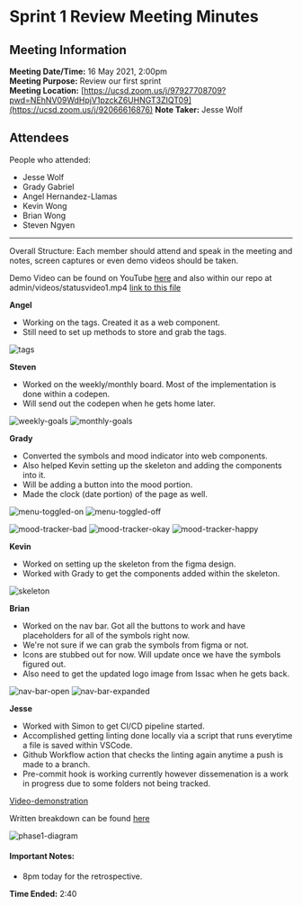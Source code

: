 # Sprint 1 Review Meeting Minutes
## Meeting Information
**Meeting Date/Time:** 16 May 2021, 2:00pm  
**Meeting Purpose:** Review our first sprint  
**Meeting Location:** [https://ucsd.zoom.us/j/97927708709?pwd=NEhNV09WdHpjV1pzckZ6UHNGT3ZIQT09](https://ucsd.zoom.us/j/92066616876)
**Note Taker:** Jesse Wolf  

## Attendees
People who attended:
- Jesse Wolf
- Grady Gabriel
- Angel Hernandez-Llamas
- Kevin Wong
- Brian Wong
- Steven Ngyen

--- 

Overall Structure: Each member should attend and speak in the meeting and notes, screen captures or even demo videos should be taken.

Demo Video can be found on YouTube [here](https://youtu.be/uF6xLZLlgkg) and also within our repo at admin/videos/statusvideo1.mp4 [link to this file](./admin/videos/statusvideo1.mp4)

**Angel**
- Working on the tags. Created it as a web component. 
- Still need to set up methods to store and grab the tags. 

![tags](screenshots/sprint1/tags.png)


**Steven**
- Worked on the weekly/monthly board. Most of the implementation is done within a codepen. 
- Will send out the codepen when he gets home later. 

![weekly-goals](screenshots/sprint1/weekly-monthly-goals.png)
![monthly-goals](screenshots/sprint1/weekly-monthly-goals-2.png)


**Grady**
- Converted the symbols and mood indicator into web components.
- Also helped Kevin setting up the skeleton and adding the components into it.
- Will be adding a button into the mood portion.
- Made the clock (date portion) of the page as well.

![menu-toggled-on](screenshots/sprint1/menu-toggled-on.png)
![menu-toggled-off](screenshots/sprint1/menu-toggled-off.png)

![mood-tracker-bad](screenshots/sprint1/mood-tracker-bad.png)
![mood-tracker-okay](screenshots/sprint1/mood-tracker-okay.png)
![mood-tracker-happy](screenshots/sprint1/mood-tracker-happy.png)


**Kevin**
- Worked on setting up the skeleton from the figma design.
- Worked with Grady to get the components added within the skeleton. 

![skeleton](screenshots/sprint1/skeleton.png)

**Brian**
- Worked on the nav bar. Got all the buttons to work and have placeholders for all of the symbols right now. 
- We're not sure if we can grab the symbols from figma or not. 
- Icons are stubbed out for now. Will update once we have the symbols figured out.
- Also need to get the updated logo image from Issac when he gets back.

![nav-bar-open](screenshots/sprint1/nav-bar-open.png)
![nav-bar-expanded](screenshots/sprint1/nav-bar-expanded.png)


**Jesse**
- Worked with Simon to get CI/CD pipeline started.
- Accomplished getting linting done locally via a script that runs everytime a file is saved within VSCode.
- Github Workflow action that checks the linting again anytime a push is made to a branch.
- Pre-commit hook is working currently however dissemenation is a work in progress due to some folders not being tracked.

[Video-demonstration](https://youtu.be/ftcBPvblmuo)

Written breakdown can be found [here](./admin/cipipeline/phase1.md)

![phase1-diagram](./admin/cipipeline/phase1.png)


#### Important Notes:
- 8pm today for the retrospective.


**Time Ended:** 2:40
